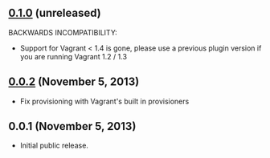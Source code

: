 ## [0.1.0](https://github.com/fgrehm/docker-provider/compare/v0.0.2...master) (unreleased)

BACKWARDS INCOMPATIBILITY:

  - Support for Vagrant < 1.4 is gone, please use a previous plugin version if
    you are running Vagrant 1.2 / 1.3

## [0.0.2](https://github.com/fgrehm/docker-provider/compare/v0.0.1...v0.0.2) (November 5, 2013)

  - Fix provisioning with Vagrant's built in provisioners

## 0.0.1 (November 5, 2013)

  - Initial public release.
